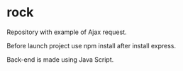 # rock
Repository with example of Ajax request. 

Before launch project use npm install after install express.

Back-end is made using Java Script.
